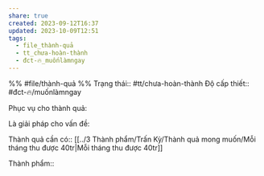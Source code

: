 ```yaml
---
share: true
created: 2023-09-12T16:37
updated: 2023-10-09T12:51
tags:
  - file_thành-quả
  - tt_chưa-hoàn-thành
  - đct-🔥_muốnlàmngay
---
```


%%
#file/thành-quả
%%
Trạng thái:: #tt/chưa-hoàn-thành
Độ cấp thiết:: #đct-🔥/muốnlàmngay

Phục vụ cho thành quả:


Là giải pháp cho vấn đề:


Thành quả cần có:: [[../3 Thành phẩm/Trấn Kỳ/Thành quả mong muốn/Mỗi tháng thu được 40tr|Mỗi tháng thu được 40tr]] 

Thành phẩm::
